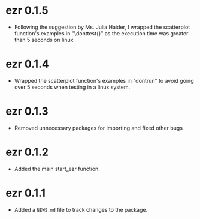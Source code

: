 # ezr 0.1.5
* Following the suggestion by Ms. Julia Haider, I wrapped the scatterplot
function's examples in "\donttest{}" as the execution time was greater 
than 5 seconds on linux

# ezr 0.1.4
* Wrapped the scatterplot function's examples in "dontrun" to avoid going over
5 seconds when testing in a linux system.

# ezr 0.1.3
* Removed unnecessary packages for importing and fixed other bugs

# ezr 0.1.2
* Added the main start_ezr function.

# ezr 0.1.1
* Added a `NEWS.md` file to track changes to the package.
